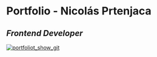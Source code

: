 <h1>Portfolio - Nicolás Prtenjaca</h1>
<h2><i>Frontend Developer</i></h2>

[![portfoliot_show_git](https://user-images.githubusercontent.com/41525219/138465814-905453dd-b072-47f1-b22a-94e915d9a245.png)][1]

[1]: https://nicoprten.github.io/portfolio_np/
